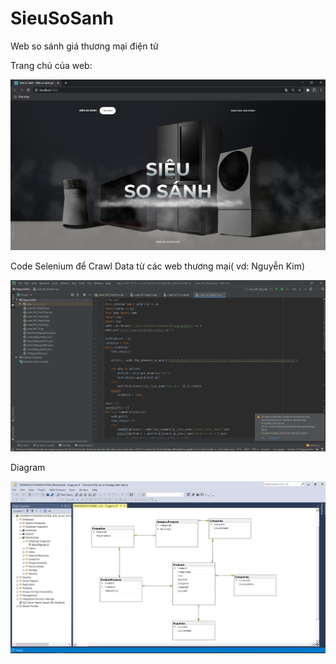 # SieuSoSanh
Web so sánh giá thương mại điện tử

Trang chủ của web:

![](https://github.com/hoanghui/SieuSoSanh/blob/master/Photos/SSS.PNG)

Code Selenium để Crawl Data từ các web thương mại( vd: Nguyễn Kim)

![](https://github.com/hoanghui/SieuSoSanh/blob/master/Photos/Selenium.PNG)

Diagram

![](https://github.com/hoanghui/SieuSoSanh/blob/master/Photos/Diagram.PNG)
